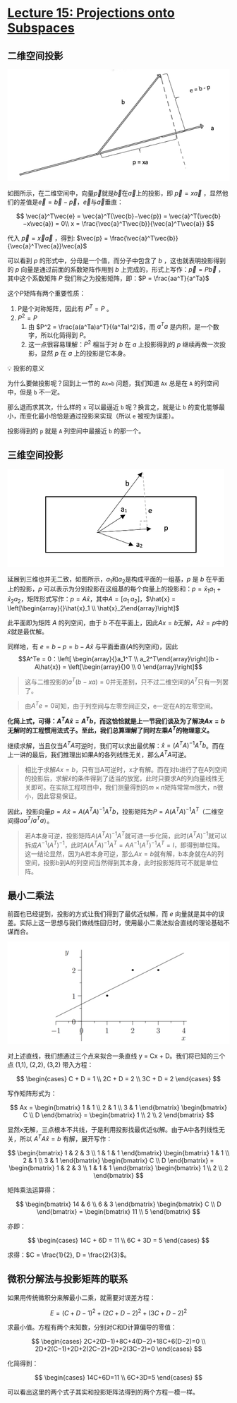 # [Lecture 15: Projections onto Subspaces](https://ocw.mit.edu/courses/18-06-linear-algebra-spring-2010/resources/lecture-15-projections-onto-subspaces/)

## 二维空间投影

![2023-09-25-10-59-35.png](../.assert/Linear-Algebra-MIT/Lecture15/2023-09-25-10-59-35.png)

如图所示，在二维空间中，向量$\vec{p}$就是$\vec{b}$在$\vec{a}$上的投影，即 $\vec{p}=x\vec{a}$ ，显然他们的差值是$\vec{e}=\vec{b}−\vec{p}$，$\vec{e}$与$\vec{a}$垂直：

$$
\vec{a}^T\vec{e} = \vec{a}^T(\vec{b}−\vec{p}) = \vec{a}^T(\vec{b}−x\vec{a}) = 0\\
x = \frac{\vec{a}^T\vec{b}}{\vec{a}^T\vec{a}}
$$

代入 $\vec{p}=\vec{x}\vec{a}$ ，得到: $\vec{p} = \frac{\vec{a}^T\vec{b}}{\vec{a}^T\vec{a}}\vec{a}$

可以看到 $p$ 的形式中，分母是一个值，而分子中包含了 $b$ ，这也就表明投影得到的 $p$ 向量是通过前面的系数矩阵作用到 $b$ 上完成的，形式上写作：$\vec{p} = P\vec{b}$ ，其中这个系数矩阵  $P$ 我们称之为投影矩阵，即：$P = \frac{aa^T}{a^Ta}$ 

这个P矩阵有两个重要性质：

1. P是个对称矩阵，因此有 $P^T = P$ 。
2. $P^2 = P$
    1. 由 $P^2 = \frac{a(a^Ta)a^T}{(a^Ta)^2}$，而 $a^Ta$ 是内积，是一个数字，所以化简得到 $P$。
    2. 这一点很容易理解：$P^2$ 相当于对  $b$ 在 $a$ 上投影得到的 $p$ 继续再做一次投影，显然 $p$ 在 $a$ 上的投影是它本身。

<aside>
💡 投影的意义

为什么要做投影呢？回到上一节的 `Ax=b` 问题，我们知道 `Ax` 总是在 `A` 的列空间中，但是 `b` 不一定。

那么退而求其次，什么样的 `x` 可以最逼近 `b` 呢？换言之，就是让 `b` 的变化能够最小，而变化最小恰恰是通过投影来实现（所以 `e` 被视为误差）。

投影得到的 `p` 就是 `A` 列空间中最接近 `b` 的那一个。

</aside>

## 三维空间投影

![2023-09-25-11-42-06.png](../.assert/Linear-Algebra-MIT/Lecture15/2023-09-25-11-42-06.png)

延展到三维也并无二致，如图所示，$a_1$和$a_2$是构成平面的一组基，$p$ 是 $b$ 在平面上的投影，$p$ 可以表示为分别投影在这组基的每个向量上的投影和：$p = \hat{x}_1a_1 + \hat{x}_2a_2$，矩阵形式写作：$p = A\hat{x}$，其中$A = [a_1 \; a_2]$，$\hat{x} = \left[\begin{array}{}\hat{x}_1 \\ \hat{x}_2\end{array}\right]$

此平面即为矩阵 $A$ 的列空间，由于 $b$ 不在平面上，因此$Ax = b$无解，$A\hat{x} = p$中的$\hat{x}$就是最优解。

同样地，有 $e = b - p = b - A\hat{x}$ 与平面垂直($A$的列空间)，因此 
$$A^Te = 0：\left[ \begin{array}{}a_1^T \\ a_2^T\end{array}\right](b - A\hat{x}) = \left[\begin{array}{}0 \\ 0 \end{array}\right]$$

> 这与二维投影的$a^T(b - xa) = 0$并无差别，只不过二维空间的$A^T$只有一列罢了。

> 由$A^Te = 0$可知，由于列空间与左零空间正交，e一定在A的左零空间。

**化简上式，可得：$A^TA\hat{x} = A^Tb$，而这恰恰就是上一节我们谈及为了解决$Ax = b$无解时的工程惯用法式子。至此，我们总算理解了同时左乘$A^T$的物理意义。**

继续求解，当且仅当$A^TA$可逆时，我们可以求出最优解：$\hat{x} = (A^TA)^{-1}A^Tb$。而在上一讲的最后，我们推理出如果A的各列线性无关，那么$A^TA$可逆。

> 相比于求解$Ax = b$，只有当A可逆时，x才有解。而在对b进行了在A列空间的投影后，求解$\hat{x}$的条件得到了适当的放宽，此时只要求A的列向量线性无关即可。在实际工程项目中，我们测量得到的$m \times n$矩阵常常m很大，n很小，因此容易保证。

因此，投影向量$p = A\hat{x} = A(A^TA)^{-1}A^Tb$，投影矩阵为$P=A(A^TA)^{-1}A^T$（二维空间得$aa^T/a^Ta$）。

> 若A本身可逆，投影矩阵$A(A^TA)^{-1}A^T$就可进一步化简，此时$(A^TA)^{-1}$就可以拆成$A^{-1}(A^T)^{-1}$，此时$A(A^TA)^{-1}A^T = AA^{-1}(A^T)^{-1}A^T = I$，即得到单位阵。这一结论显然，因为A若本身可逆，那么$Ax = b$就有解，b本身就在A的列空间，投影b到A的列空间当然得到其本身，此时投影矩阵可不就是单位阵。

## 最小二乘法

前面也已经提到，投影的方式让我们得到了最优近似解，而 $e$ 向量就是其中的误差。实际上这一思想与我们做线性回归时，使用最小二乘法拟合直线的理论基础不谋而合。

![2023-09-25-14-56-45.png](../.assert/Linear-Algebra-MIT/Lecture15/2023-09-25-14-56-45.png)

对上述直线，我们想通过三个点来拟合一条直线 y = Cx + D。我们将已知的三个点 (1,1), (2,2), (3,2) 带入方程：

$$
\begin{cases}
C + D = 1 \\
2C + D = 2 \\
3C + D = 2
\end{cases}
$$

写作矩阵形式为：

$$
Ax = \begin{bmatrix}
1 & 1 \\
2 & 1 \\
3 & 1
\end{bmatrix}
\begin{bmatrix}
C \\ D
\end{bmatrix} =
\begin{bmatrix}
1 \\ 2 \\ 2
\end{bmatrix}
$$

显然x无解，三点根本不共线，于是利用投影找最优近似解。由于A中各列线性无关，所以 $A^TA\hat{x} = b$ 有解，展开写作：

$$
\begin{bmatrix}
1 & 2 & 3 \\
1 & 1 & 1
\end{bmatrix}
\begin{bmatrix}
1 & 1 \\
2 & 1 \\
3 & 1
\end{bmatrix}
\begin{bmatrix}
C \\ D
\end{bmatrix} =
\begin{bmatrix}
1 & 2 & 3 \\
1 & 1 & 1
\end{bmatrix}
\begin{bmatrix}
1 \\ 2 \\ 2
\end{bmatrix}
$$

矩阵乘法运算得：

$$
\begin{bmatrix}
14 & 6 \\
6 & 3
\end{bmatrix}
\begin{bmatrix}
C \\ D
\end{bmatrix} =
\begin{bmatrix}
11 \\ 5
\end{bmatrix}
$$

亦即：

$$
\begin{cases}
14C + 6D = 11 \\
6C + 3D = 5
\end{cases}
$$

求得：$C = \frac{1}{2}, D = \frac{2}{3}$。

## 微积分解法与投影矩阵的联系

如果用传统微积分来解最小二乘，就需要对误差方程：

$$
E=(C+D−1)^2+(2C+D−2)^2+(3C+D−2)^2
$$

求最小值。方程有两个未知数，分别对C和D计算偏导的零值：

$$
\begin{cases}
2C+2(D−1)+8C+4(D−2)+18C+6(D−2)=0 \\
2D+2(C−1)+2D+2(2C−2)+2D+2(3C−2)=0
\end{cases}
$$

化简得到：

$$
\begin{cases}
14C+6D=11 \\
6C+3D=5
\end{cases}
$$

可以看出这里的两个式子其实和投影矩阵法得到的两个方程一模一样。